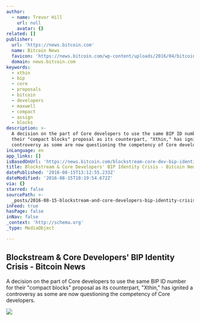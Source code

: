 ```yaml
---
author:
  - name: Trevor Hill
    url: null
    avatar: {}
related: []
publisher:
  url: 'https://news.bitcoin.com'
  name: Bitcoin News
  favicon: 'https://news.bitcoin.com/wp-content/uploads/2016/04/bitcoin_fav.png'
  domain: news.bitcoin.com
keywords:
  - xthin
  - bip
  - core
  - proposals
  - bitcoin
  - developers
  - maxwell
  - compact
  - assign
  - blocks
description: >-
  A decision on the part of Core developers to use the same BIP ID number for
  their "compact blocks" proposal as its counterpart, "Xthin," has ignited a
  controversy as some are now questioning the competency of Core developers.
inLanguage: en
app_links: []
isBasedOnUrl: 'https://news.bitcoin.com/blockstream-core-dev-bip-identity-crisis/'
title: Blockstream & Core Developers' BIP Identity Crisis - Bitcoin News
datePublished: '2016-08-15T13:12:55.233Z'
dateModified: '2016-08-15T10:19:54.672Z'
via: {}
starred: false
sourcePath: >-
  _posts/2016-08-15-blockstream-and-core-developers-bip-identity-crisis-bitcoin.md
inFeed: true
hasPage: false
inNav: false
_context: 'http://schema.org'
_type: MediaObject

---
```

<article style=""><h1>Blockstream &amp; Core Developers' BIP Identity Crisis - Bitcoin News</h1><p>A decision on the part of Core developers to use the same BIP ID number for their "compact blocks" proposal as its counterpart, "Xthin," has ignited a controversy as some are now questioning the competency of Core developers.</p><img src="https://news.bitcoin.com/wp-content/uploads/2016/08/10-maxwell.jpg" /></article>
